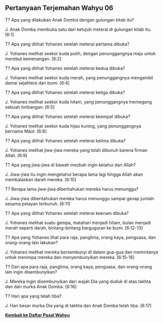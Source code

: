 ﻿## Pertanyaan Terjemahan Wahyu 06 ##

T? Apa yang dilakukan Anak Domba dengan gulungan kitab itu?

J. Anak Domba membuka satu dari ketujuh meterai di gulungan kitab itu. [6:1]

T? Apa yang dilihat Yohanes setelah meterai pertama dibuka?

J. Yohanes melihat seekor kuda putih, dengan penunggangnya maju untuk merebut kemenangan. [6:2]

T? Apa yang dilihat Yohanes setelah meterai kedua dibuka?

J. Yohanes melihat seekor kuda merah, yang penunggangnya mengambil damai sejahtera dari bumi. [6:4]

T? Apa yang dilihat Yohanes setelah meterai ketiga dibuka?

J. Yohanes melihat seekor kuda hitam, yang penunggangnya memegang sebuah timbangan. [6:5]

T? Apa yang dilihat Yohanes setelah meterai keempat dibuka?

J. Yohanes melihat seekor kuda hijau kuning, yang penunggangnya bernama Maut. [6:8]

T? Apa yang dilihat Yohanes setelah meterai kelima dibuka?

J. Yohanes melihat jiwa-jiwa mereka yang telah dibunuh karena firman Allah. [6:9]

T? Apa yang jiwa-jiwa di bawah mezbah ingin ketahui dari Allah?

J. Jiwa-jiwa itu ingin mengetahui berapa lama lagi hingga Allah akan membalaskan darah mereka. [6:10]

T? Berapa lama jiwa-jiwa diberitahukan mereka harus menunggu?

J. Jiwa-jiwa diberitahukan mereka harus menunggu sampai genap jumlah sesama pelayan terbunuh. [6:11]

T? Apa yang dilihat Yohanes setelah meterai keenam dibuka?

J. Yohanes melihat suatu gempa, matahari menjadi hitam, bulan menjadi merah seperti darah, bintang-bintang berguguran ke bumi. [6:12-13]

T? Apa yang Yohanes lihat para raja, panglima, orang kaya, penguasa, dan orang-orang lain lakukan?

J. Yohanes melihat mereka bersembunyi di dalam gua-gua dan memintanya untuk menimpa mereka dan menyembunyikan mereka. [6:15-16]

T? Dari apa para raja, panglima, orang kaya, penguasa, dan orang-orang lain ingin disembunyikan?

J. Mereka ingin disembunyikan dari wajah Dia yang duduk di atas takhta dan dari murka Anak Domba. [6:16]

T? Hari apa yang telah tiba?

J. Hari besar murka Dia yang di takhta dan Anak Domba telah tiba. [6:17]

__[Kembali ke Daftar Pasal Wahyu](./)__

